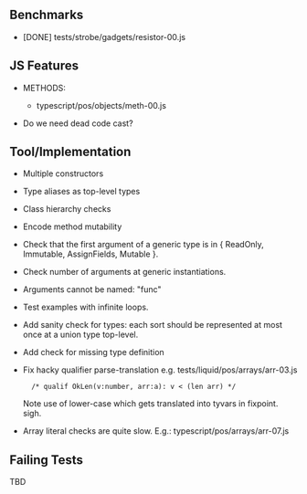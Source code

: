 Benchmarks
----------

  - [DONE] tests/strobe/gadgets/resistor-00.js


JS Features
-----------

  - METHODS:
    - typescript/pos/objects/meth-00.js

  - Do we need dead code cast?


Tool/Implementation
-------------------

  - Multiple constructors

  - Type aliases as top-level types
  
  - Class hierarchy checks
  
  - Encode method mutability
  
  - Check that the first argument of a generic type is in { ReadOnly, Immutable,
    AssignFields, Mutable }.

  - Check number of arguments at generic instantiations.

  - Arguments cannot be named: "func"

  - Test examples with infinite loops.

  - Add sanity check for types: each sort should be represented at most once at
    a union type top-level.

  - Add check for missing type definition

  - Fix hacky qualifier parse-translation e.g. tests/liquid/pos/arrays/arr-03.js
        
          /* qualif OkLen(v:number, arr:a): v < (len arr) */

    Note use of lower-case which gets translated into tyvars in fixpoint. sigh.

  - Array literal checks are quite slow.
      E.g.: typescript/pos/arrays/arr-07.js


Failing Tests 
-------------

  TBD

